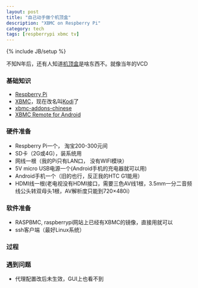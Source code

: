 ```yaml
---
layout: post
title: "自己动手做个机顶盒"
description: "XBMC on Respberry Pi"
category: tech
tags: [respberrypi xbmc tv]
---
```

{% include JB/setup %}

不知N年后，还有人知道[机顶盒]()是啥东西不。就像当年的VCD

### 基础知识
- [Respberry Pi](http://www.raspberrypi.org/)
- [XBMC](www.xbmc.org/)，现在改名叫[Kodi](http://kodi.tv/)了
- [xbmc-addons-chinese](https://github.com/taxigps/xbmc-addons-chinese)
- [XBMC Remote for Android](https://code.google.com/p/android-xbmcremote/)


### 硬件准备
- Respberry Pi一个， 淘宝200-300元间
- SD卡（2G或4G），装系统用
- 网线一根（我的Pi只有LAN口， 没有WIFI模块）
- 5V micro USB电源一个(Android手机的充电器就可以用)
- Android手机一个（旧的也行，反正我的HTC G1能用）
- HDMI线一根(老电视没有HDMI接口，需要三色AV线1根，3.5mm一分二音频线公头转双母头1根，AV解析度只能到720×480i）

### 软件准备
- RASPBMC, raspberrypi网站上已经有XBMC的镜像，直接用就可以
- ssh客户端（最好Linux系统）

### 过程

### 遇到问题
- 代理配置改后未生效，GUI上也看不到
